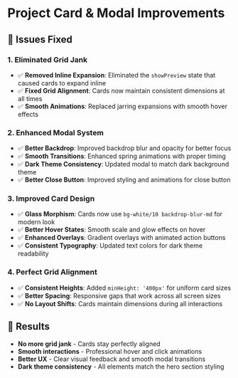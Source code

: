 # Project Card & Modal Improvements

## 🎯 **Issues Fixed**

### 1. **Eliminated Grid Jank**
- ✅ **Removed Inline Expansion**: Eliminated the `showPreview` state that caused cards to expand inline
- ✅ **Fixed Grid Alignment**: Cards now maintain consistent dimensions at all times
- ✅ **Smooth Animations**: Replaced jarring expansions with smooth hover effects

### 2. **Enhanced Modal System**
- ✅ **Better Backdrop**: Improved backdrop blur and opacity for better focus
- ✅ **Smooth Transitions**: Enhanced spring animations with proper timing
- ✅ **Dark Theme Consistency**: Updated modal to match dark background theme
- ✅ **Better Close Button**: Improved styling and animations for close button

### 3. **Improved Card Design**
- ✅ **Glass Morphism**: Cards now use `bg-white/10 backdrop-blur-md` for modern look
- ✅ **Better Hover States**: Smooth scale and glow effects on hover
- ✅ **Enhanced Overlays**: Gradient overlays with animated action buttons
- ✅ **Consistent Typography**: Updated text colors for dark theme readability

### 4. **Perfect Grid Alignment**
- ✅ **Consistent Heights**: Added `minHeight: '400px'` for uniform card sizes
- ✅ **Better Spacing**: Responsive gaps that work across all screen sizes
- ✅ **No Layout Shifts**: Cards maintain dimensions during all interactions

## 🚀 **Results**
- **No more grid jank** - Cards stay perfectly aligned
- **Smooth interactions** - Professional hover and click animations  
- **Better UX** - Clear visual feedback and smooth modal transitions
- **Dark theme consistency** - All elements match the hero section styling